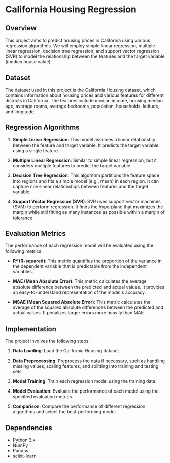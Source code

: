 # California Housing Regression

## Overview

This project aims to predict housing prices in California using various regression algorithms. We will employ simple linear regression, multiple linear regression, decision tree regression, and support vector regression (SVR) to model the relationship between the features and the target variable (median house value).

## Dataset

The dataset used in this project is the California Housing dataset, which contains information about housing prices and various features for different districts in California. The features include median income, housing median age, average rooms, average bedrooms, population, households, latitude, and longitude.

## Regression Algorithms

1. **Simple Linear Regression**: This model assumes a linear relationship between the feature and target variable. It predicts the target variable using a single feature.
   
2. **Multiple Linear Regression**: Similar to simple linear regression, but it considers multiple features to predict the target variable.

3. **Decision Tree Regression**: This algorithm partitions the feature space into regions and fits a simple model (e.g., mean) in each region. It can capture non-linear relationships between features and the target variable.

4. **Support Vector Regression (SVR)**: SVR uses support vector machines (SVM) to perform regression. It finds the hyperplane that maximizes the margin while still fitting as many instances as possible within a margin of tolerance. 

## Evaluation Metrics

The performance of each regression model will be evaluated using the following metrics:

- **R² (R-squared)**: This metric quantifies the proportion of the variance in the dependent variable that is predictable from the independent variables.
  
- **MAE (Mean Absolute Error)**: This metric calculates the average absolute difference between the predicted and actual values. It provides an easy-to-understand representation of the model's accuracy.

- **MSAE (Mean Squared Absolute Error)**: This metric calculates the average of the squared absolute differences between the predicted and actual values. It penalizes larger errors more heavily than MAE.

## Implementation

The project involves the following steps:

1. **Data Loading**: Load the California Housing dataset.

2. **Data Preprocessing**: Preprocess the data if necessary, such as handling missing values, scaling features, and splitting into training and testing sets.

3. **Model Training**: Train each regression model using the training data.

4. **Model Evaluation**: Evaluate the performance of each model using the specified evaluation metrics.

5. **Comparison**: Compare the performance of different regression algorithms and select the best-performing model.

## Dependencies

- Python 3.x
- NumPy
- Pandas
- scikit-learn

